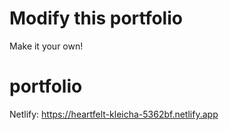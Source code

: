 # Modify this portfolio

Make it your own! 
# portfolio

Netlify: https://heartfelt-kleicha-5362bf.netlify.app
